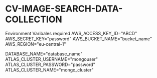 # CV-IMAGE-SEARCH-DATA-COLLECTION

Environment Varibales required
AWS_ACCESS_KEY_ID="ABCD"
AWS_SECRET_KEY="password"
AWS_BUCKET_NAME="bucket_name"
AWS_REGION="eu-central-1"


DATABASE_NAME="database_name"
ATLAS_CLUSTER_USERNAME="mongouser"
ATLAS_CLUSTER_PASSWORD="password"
ATLAS_CLUSTER_NAME="mongo_cluster"
